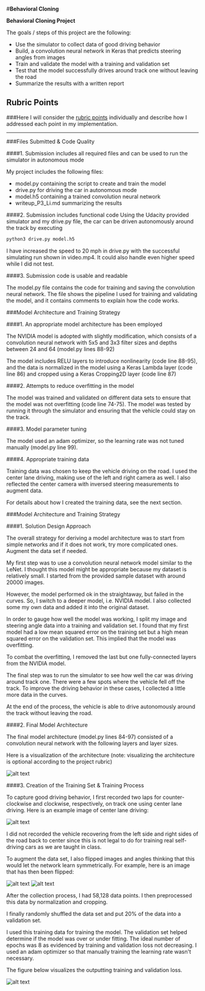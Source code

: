 #**Behavioral Cloning** 

**Behavioral Cloning Project**

The goals / steps of this project are the following:
* Use the simulator to collect data of good driving behavior
* Build, a convolution neural network in Keras that predicts steering angles from images
* Train and validate the model with a training and validation set
* Test that the model successfully drives around track one without leaving the road
* Summarize the results with a written report


[//]: # (Image References)

[image1]: ./examples/model.png "Model Visualization"
[image2]: ./examples/center_2017_07_24_22_54_23_728.jpg "Center Image"
[image3]: ./examples/center_2017_07_23_14_34_10_988.jpg "Normal Image"
[image4]: ./examples/flipped_center_2017_07_23_14_34_10_988.jpg "Flipped Image"
[image5]: ./examples/loss_viz.png "Loss Visualization"

## Rubric Points
###Here I will consider the [rubric points](https://review.udacity.com/#!/rubrics/432/view) individually and describe how I addressed each point in my implementation.  

---
###Files Submitted & Code Quality

####1. Submission includes all required files and can be used to run the simulator in autonomous mode

My project includes the following files:
* model.py containing the script to create and train the model
* drive.py for driving the car in autonomous mode
* model.h5 containing a trained convolution neural network 
* writeup_P3_Li.md summarizing the results

####2. Submission includes functional code
Using the Udacity provided simulator and my drive.py file, the car can be driven autonomously around the track by executing 
```sh
python3 drive.py model.h5
```
I have increased the speed to 20 mph in drive.py with the successful simulating run shown in video.mp4. It could also handle even higher speed while I did not test.

####3. Submission code is usable and readable

The model.py file contains the code for training and saving the convolution neural network. The file shows the pipeline I used for training and validating the model, and it contains comments to explain how the code works.

###Model Architecture and Training Strategy

####1. An appropriate model architecture has been employed

The NVIDIA model is adopted with slightly modification, which consists of a convolution neural network with 5x5 and 3x3 filter sizes and depths between 24 and 64 (model.py lines 88-92) 

The model includes RELU layers to introduce nonlinearity (code line 88-95), and the data is normalized in the model using a Keras Lambda layer (code line 86) and cropped using a Keras Cropping2D layer (code line 87) 

####2. Attempts to reduce overfitting in the model

The model was trained and validated on different data sets to ensure that the model was not overfitting (code line 74-75). The model was tested by running it through the simulator and ensuring that the vehicle could stay on the track.

####3. Model parameter tuning

The model used an adam optimizer, so the learning rate was not tuned manually (model.py line 99).

####4. Appropriate training data

Training data was chosen to keep the vehicle driving on the road. I used the center lane driving, making use of the left and right camera as well. I also reflected the center camera with inversed steering measurements to augment data.

For details about how I created the training data, see the next section. 

###Model Architecture and Training Strategy

####1. Solution Design Approach

The overall strategy for deriving a model architecture was to start from simple networks and if it does not work, try more complicated ones. Augment the data set if needed.

My first step was to use a convolution neural network model similar to the LeNet. I thought this model might be appropriate because my dataset is relatively small. I started from the provided sample dataset with around 20000 images.

However, the model performed ok in the straightaway, but failed in the curves. So, I switch to a deeper model, i.e. NVIDIA model. I also collected some my own data and added it into the original dataset.

In order to gauge how well the model was working, I split my image and steering angle data into a training and validation set. I found that my first model had a low mean squared error on the training set but a high mean squared error on the validation set. This implied that the model was overfitting. 

To combat the overfitting, I removed the last but one fully-connected layers from the NVIDIA model.

The final step was to run the simulator to see how well the car was driving around track one. There were a few spots where the vehicle fell off the track. To improve the driving behavior in these cases, I collected a little more data in the curves.

At the end of the process, the vehicle is able to drive autonomously around the track without leaving the road.

####2. Final Model Architecture

The final model architecture (model.py lines 84-97) consisted of a convolution neural network with the following layers and layer sizes.

Here is a visualization of the architecture (note: visualizing the architecture is optional according to the project rubric)

![alt text][image1]

####3. Creation of the Training Set & Training Process

To capture good driving behavior, I first recorded two laps for counter-clockwise and clockwise, respectively,  on track one using center lane driving. Here is an example image of center lane driving:

![alt text][image2]

I did not recorded the vehicle recovering from the left side and right sides of the road back to center since this is not legal to do for training real self-driving cars as we are taught in class.

To augment the data set, I also flipped images and angles thinking that this would let the network learn symmetrically. For example, here is an image that has then been flipped:

![alt text][image3]
![alt text][image4]

After the collection process, I had 58,128 data points. I then preprocessed this data by normalization and cropping.

I finally randomly shuffled the data set and put 20% of the data into a validation set. 

I used this training data for training the model. The validation set helped determine if the model was over or under fitting. The ideal number of epochs was 8 as evidenced by training and validation loss not decreasing. I used an adam optimizer so that manually training the learning rate wasn't necessary.

The figure below visualizes the outputting training and validation loss.

![alt text][image5]
